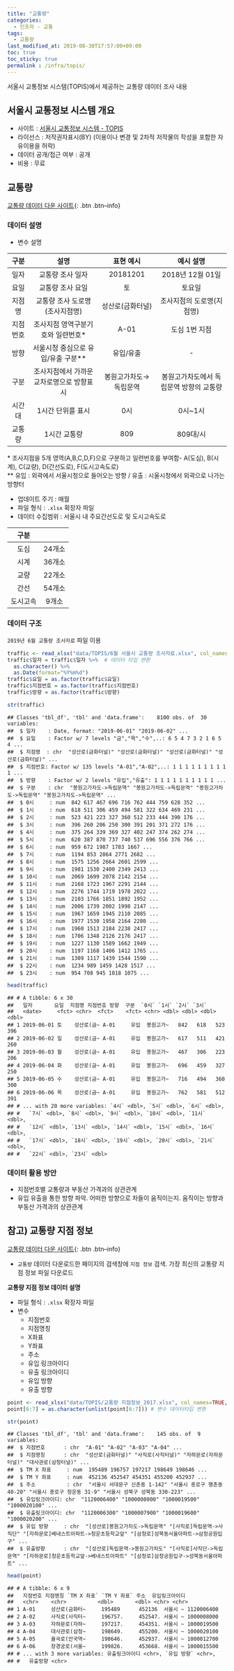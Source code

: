 ```yaml
---
title: "교통량"
categories: 
  - 인프라 - 교통
tags:
  - 교통량
last_modified_at: 2019-08-30T17:57:00+09:00
toc: true
toc_sticky: true
permalink : /infra/topis/
---
```


서울시 교통정보 시스템(TOPIS)에서 제공하는 교통량 데이터 조사 내용

## 서울시 교통정보 시스템 개요

  - 사이트 : [서울시 교통정보 시스템 -
    TOPIS](http://topis.seoul.go.kr/refRoom/openRefRoom_1.do)
  - 라이선스 : 저작권자표시(BY) (이용이나 변경 및 2차적 저작물의 작성을 포함한 자유이용을 허락)
  - 데이터 공개/접근 여부 : 공개
  - 비용 : 무료

## 교통량

[교통량 데이터 다운 사이트](http://topis.seoul.go.kr/refRoom/openRefRoom_2_2.do){:
.btn .btn–info}

### 데이터 설명

  - 변수 설명

|  구분  |           설명           |    표현 예시    |         예시 설명         |
| :--: | :--------------------: | :---------: | :-------------------: |
|  일자  |       교통량 조사 일자        |  20181201   |     2018년 12월 01일     |
|  요일  |       교통량 조사 요일        |      토      |          토요일          |
| 지점명  |   교통량 조사 도로명(조사지점명)    |  성산로(금화터널)  |    조사지점의 도로명(지점명)     |
| 지점번호 |  조사지점 영역구분기호와 일련번호\*   |    A-01     |       도심 1번 지점        |
|  방향  | 서울시청 중심으로 유입/유출 구분\*\* |    유입/유출    |          \-           |
|  구분  | 조사지점에서 가까운 교차로명으로 방향표시 | 봉원고가차도→독립문역 | 봉원고가차도에서 독립문역 방향의 교통량 |
| 시간대  |       1시간 단위를 표시       |     0시      |        0시\~1시         |
| 교통량  |        1시간 교통량         |     809     |        809대/시         |

\* 조사지점을 5개 영역(A,B,C,D,F)으로 구분하고 일련번호를 부여함- A(도심), B(시계), C(교량),
D(간선도로), F(도시고속도로) <br> \*\* 유입 : 외곽에서 서울시청으로 들어오는 방향 / 유출 :
시울시청에서 외곽으로 나가는 방향터

  - 업데이트 주기 : 매월
  - 파일 형식 : `.xlsx` 확장자 파일
  - 데이터 수집범위 : 서울시 내 주요간선도로 및 도시고속도로

|  구분  |      |
| :--: | :--: |
|  도심  | 24개소 |
|  시계  | 36개소 |
|  교량  | 22개소 |
|  간선  | 54개소 |
| 도시고속 | 9개소  |

### 데이터 구조

`2019년 6월 교통량 조사자료` 파일 이용

``` r
traffic <- read_xlsx("data/TOPIS/6월 서울시 교통량 조사자료.xlsx", col_names=TRUE, sheet="2019년 6월")
traffic$일자 = traffic$일자 %>%  # 데이터 타입 변환
  as.character() %>% 
  as.Date(format="%Y%m%d")
traffic$요일 = as.factor(traffic$요일)
traffic$지점번호 = as.factor(traffic$지점번호)
traffic$방향 = as.factor(traffic$방향)

str(traffic)
```

    ## Classes 'tbl_df', 'tbl' and 'data.frame':    8100 obs. of  30 variables:
    ##  $ 일자    : Date, format: "2019-06-01" "2019-06-02" ...
    ##  $ 요일    : Factor w/ 7 levels "금","목","수",..: 6 5 4 7 3 2 1 6 5 4 ...
    ##  $ 지점명  : chr  "성산로(금화터널)" "성산로(금화터널)" "성산로(금화터널)" "성산로(금화터널)" ...
    ##  $ 지점번호: Factor w/ 135 levels "A-01","A-02",..: 1 1 1 1 1 1 1 1 1 1 ...
    ##  $ 방향    : Factor w/ 2 levels "유입","유출": 1 1 1 1 1 1 1 1 1 1 ...
    ##  $ 구분    : chr  "봉원고가차도->독립문역" "봉원고가차도->독립문역" "봉원고가차도->독립문역" "봉원고가차도->독립문역" ...
    ##  $ 0시     : num  842 617 467 696 716 762 444 759 628 352 ...
    ##  $ 1시     : num  618 511 306 459 494 581 322 634 469 231 ...
    ##  $ 2시     : num  523 421 223 327 360 512 233 444 390 176 ...
    ##  $ 3시     : num  396 260 206 250 300 391 201 371 272 176 ...
    ##  $ 4시     : num  375 264 339 369 327 402 247 374 262 274 ...
    ##  $ 5시     : num  620 387 870 737 740 537 696 556 376 766 ...
    ##  $ 6시     : num  959 672 1987 1783 1667 ...
    ##  $ 7시     : num  1194 853 2864 2771 2682 ...
    ##  $ 8시     : num  1575 1256 2664 2601 2599 ...
    ##  $ 9시     : num  1981 1530 2400 2349 2413 ...
    ##  $ 10시    : num  2069 1699 2078 2142 2154 ...
    ##  $ 11시    : num  2168 1723 1967 2291 2144 ...
    ##  $ 12시    : num  2276 1744 1719 1978 2022 ...
    ##  $ 13시    : num  2103 1766 1851 1892 1952 ...
    ##  $ 14시    : num  2006 1739 2002 1998 2147 ...
    ##  $ 15시    : num  1967 1659 1945 2110 2085 ...
    ##  $ 16시    : num  1977 1530 1958 2164 2280 ...
    ##  $ 17시    : num  1960 1513 2184 2238 2417 ...
    ##  $ 18시    : num  1706 1348 2126 2176 2417 ...
    ##  $ 19시    : num  1227 1130 1589 1662 1949 ...
    ##  $ 20시    : num  1197 1168 1406 1412 1765 ...
    ##  $ 21시    : num  1309 1117 1439 1544 1590 ...
    ##  $ 22시    : num  1234 989 1459 1428 1517 ...
    ##  $ 23시    : num  954 708 945 1018 1075 ...

``` r
head(traffic)
```

    ## # A tibble: 6 x 30
    ##   일자       요일  지점명 지점번호 방향  구분  `0시` `1시` `2시` `3시`
    ##   <date>     <fct> <chr>  <fct>    <fct> <chr> <dbl> <dbl> <dbl> <dbl>
    ## 1 2019-06-01 토    성산로(금~ A-01     유입  봉원고가~   842   618   523   396
    ## 2 2019-06-02 일    성산로(금~ A-01     유입  봉원고가~   617   511   421   260
    ## 3 2019-06-03 월    성산로(금~ A-01     유입  봉원고가~   467   306   223   206
    ## 4 2019-06-04 화    성산로(금~ A-01     유입  봉원고가~   696   459   327   250
    ## 5 2019-06-05 수    성산로(금~ A-01     유입  봉원고가~   716   494   360   300
    ## 6 2019-06-06 목    성산로(금~ A-01     유입  봉원고가~   762   581   512   391
    ## # ... with 20 more variables: `4시` <dbl>, `5시` <dbl>, `6시` <dbl>,
    ## #   `7시` <dbl>, `8시` <dbl>, `9시` <dbl>, `10시` <dbl>, `11시` <dbl>,
    ## #   `12시` <dbl>, `13시` <dbl>, `14시` <dbl>, `15시` <dbl>, `16시` <dbl>,
    ## #   `17시` <dbl>, `18시` <dbl>, `19시` <dbl>, `20시` <dbl>, `21시` <dbl>,
    ## #   `22시` <dbl>, `23시` <dbl>

### 데이터 활용 방안

  - 지점번호별 교통량과 부동산 가격과의 상관관계
  - 유입 유출을 통한 방향 파악. 어떠한 방향으로 차들이 움직이는지. 움직이는 방향과 부동산 가격과의 상관관계

## 참고) 교통량 지점 정보

[교통량 데이터 다운 사이트](http://topis.seoul.go.kr/refRoom/openRefRoom_2_2.do){:
.btn .btn–info}

  - `교통량` 데이터 다운로드한 페이지의 검색창에 `지점 정보` 검색. 가장 최신의 교통량 지점 정보 파일 다운로드

**교통량 지점 정보 데이터 설명**

  - 파일 형식 : `.xlsx` 확장자 파일
  - 변수
      - 지점번호
      - 지점명칭
      - X좌표
      - Y좌표
      - 주소
      - 유입 링크아이디
      - 유출 링크아이디
      - 유입 방향
      - 유출 방향

<!-- end list -->

``` r
point <- read_xlsx("data/TOPIS/교통량 지점정보_2017.xlsx", col_names=TRUE, sheet=1)
point[6:7] = as.character(unlist(point[6:7])) # 변수 데이터타입 변환

str(point)
```

    ## Classes 'tbl_df', 'tbl' and 'data.frame':    145 obs. of  9 variables:
    ##  $ 지점번호      : chr  "A-01" "A-02" "A-03" "A-04" ...
    ##  $ 지점명칭      : chr  "성산로(금화터널)" "사직로(사직터널)" "자하문로(자하문터널)" "대사관로(삼청터널)" ...
    ##  $ TM X 좌표     : num  195489 196757 197217 198649 198646 ...
    ##  $ TM Y 좌표     : num  452136 452547 454351 455200 452937 ...
    ##  $ 주소          : chr  "서울시 서대문구 신촌동 1-142" "서울시 종로구 행촌동 40-20" "서울시 종로구 청운동 31-9" "서울시 성북구 성북동 330-223" ...
    ##  $ 유입링크아이디: chr  "1120006400" "1000008000" "1000019500" "1000020100" ...
    ##  $ 유출링크아이디: chr  "1120006300" "1000007900" "1000019600" "1000020200" ...
    ##  $ 유입 방향     : chr  "[성산로]봉원고가차도->독립문역" "[사직로]독립문역->사직단" "[자하문로]베네스트아파트->청운초등학교앞" "[삼청로]성북동서울아파트->삼청공원입구" ...
    ##  $ 유출방향      : chr  "[성산로]독립문역->봉원고가차도" "[사직로]사직단->독립문역" "[자하문로]청운초등학교앞->베네스트아파트" "[삼청로]삼청공원입구->성북동서울아파트" ...

``` r
head(point)
```

    ## # A tibble: 6 x 9
    ##   지점번호 지점명칭 `TM X 좌표` `TM Y 좌표` 주소  유입링크아이디
    ##   <chr>    <chr>          <dbl>       <dbl> <chr> <chr>         
    ## 1 A-01     성산로(금화터~     195489      452136  서울시 ~ 1120006400    
    ## 2 A-02     사직로(사직터~     196757.     452547. 서울시 ~ 1000008000    
    ## 3 A-03     자하문로(자하~     197217.     454351. 서울시 ~ 1000019500    
    ## 4 A-04     대사관로(삼청~     198649.     455200. 서울시 ~ 1000020100    
    ## 5 A-05     율곡로(안국역~     198646.     452937. 서울시 ~ 1000012700    
    ## 6 A-06     창경궁로(서울~     199826.     453668. 서울시 ~ 1000015500    
    ## # ... with 3 more variables: 유출링크아이디 <chr>, `유입 방향` <chr>,
    ## #   유출방향 <chr>
